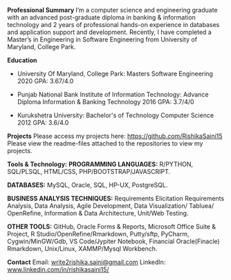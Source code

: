 **Professional Summary**
I’m a computer science and engineering graduate with an advanced post-graduate diploma in banking & information technology and 2 years of professional hands-on experience in databases and application support and development. Recently, I have completed a Master’s in Engineering in Software Engineering from University of Maryland, College Park.

**Education**
* University Of Maryland, College Park: Masters Software Engineering 2020 GPA: 3.67/4.0

* Punjab National Bank Institute of Information Technology: Advance Diploma Information & Banking Technology 2016 GPA: 3.7/4/0

* Kurukshetra University: Bachelor's of Technology Computer Science 2012 GPA: 3.6/4.0

**Projects** 
Please access my projects here: https://github.com/RishikaSaini15
Please view the readme-files attached to the repositories to view my projects. 

**Tools & Technology:**
**PROGRAMMING LANGUAGES:**
R/PYTHON,
SQL/PLSQL,
HTML/CSS,
PHP/BOOTSTRAP/JAVASCRIPT.

**DATABASES:**
MySQL, 
Oracle,
SQL,
HP-UX,
PostgreSQL.

**BUSINESS ANALYSIS TECHNIQUES:**
Requirements Elicitation Requirements Analysis,
Data Analysis,
Agile Development,
Data Visualization/ Tabluea/ OpenRefine,
Information & Data Architecture,
Unit/Web Testing.

**OTHER TOOLS:**
GitHub,
Oracle Forms & Reports,
Microsoft Office Suite & Project, 
R Studio/OpenRefine/Rmarkdown,
Putty/sftp,
PyCharm, 
Cygwin/MinGW/Gdb,
VS Code/Jypiter Notebook,
Financial Oracle(Finacle) Rmarkdown,
Unix/Linux,
XAMMP/Mysql Workbench.

**Contact**
Email: write2rishika.saini@gmail.com
LinkedIn: www.linkedin.com/in/rishikasaini15/
